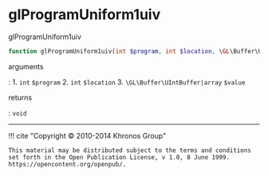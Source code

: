 # glProgramUniform1uiv
glProgramUniform1uiv

```php
function glProgramUniform1uiv(int $program, int $location, \GL\Buffer\UIntBuffer|array $value) : void
```

arguments

:    1. `int` `$program` 
    2. `int` `$location` 
    3. `\GL\Buffer\UIntBuffer|array` `$value` 

returns

:    `void` 

---
     

!!! cite "Copyright © 2010-2014 Khronos Group"

    This material may be distributed subject to the terms and conditions set forth in the Open Publication License, v 1.0, 8 June 1999. https://opencontent.org/openpub/.